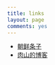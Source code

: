 ```yaml
---
title: links
layout: page
comments: yes
---
```


- [朝鲜条子](http://blog.f1lab.tk)
- [肉山的博客](http://wenshanren.org/)
